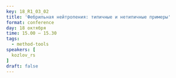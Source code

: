 ```yaml
---
key: 18_R1_03_02
title: 'Фебрильная нейтропения: типичные и нетипичные примеры'
format: conference
day: 18 октября
time: 15.00 – 15.30
tags:
  - method-tools
speakers: [
  kozlov_rs
]
draft: false
---
```

